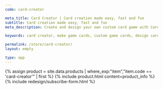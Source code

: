 ```yaml
---
code: card-creator

meta_title: Card Creator | Card creation made easy, fast and fun
subtitle: Card creation made easy, fast and fun
meta_description: Create and design your own custom card game with Card Creator. Card creator is a software tool that make easy, fast and fun to make your custom game cards with no limitation.

keywords: card creator, make game cards, custom game cards, design cards, card creation tool

permalink: /store/card-creator/
layout: empty

type: app
---
```


{% assign product = site.data.products | where_exp:"item","item.code == 'card-creator'" | first %}
{% include product.html content=product_info %}
{% include redesign/subscribe-form.html %}